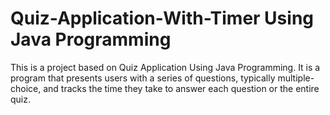# Quiz-Application-With-Timer Using Java Programming
This is a project based on Quiz Application Using Java Programming. It is a program that presents users with a series of questions, typically multiple-choice, and tracks the time they take to answer each question or the entire quiz. 
